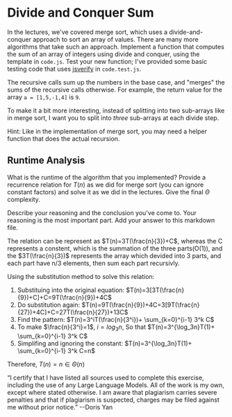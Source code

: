 # Divide and Conquer Sum

In the lectures, we've covered merge sort, which uses a divide-and-conquer
approach to sort an array of values. There are many more algorithms that take
such an approach. Implement a function that computes the sum of an array of
integers using divide and conquer, using the template in `code.js`. Test your
new function; I've provided some basic testing code that uses
[jsverify](https://jsverify.github.io/) in `code.test.js`.

The recursive calls sum up the numbers in the base case, and "merges" the sums
of the recursive calls otherwise. For example, the return value for the array `a
= [1,5,-1,4]` is `9`.

To make it a bit more interesting, instead of splitting into two sub-arrays like
in merge sort, I want you to split into *three* sub-arrays at each divide step.

Hint: Like in the implementation of merge sort, you may need a helper function
that does the actual recursion.

## Runtime Analysis

What is the runtime of the algorithm that you implemented? Provide a recurrence
relation for $T(n)$ as we did for merge sort (you can ignore constant factors)
and solve it as we did in the lectures. Give the final $\Theta$ complexity.

Describe your reasoning and the conclusion you've come to. Your reasoning is the
most important part. Add your answer to this markdown file.

The relation can be represent as $T(n)=3T(\frac{n}{3})+C$, whereas the C represents a constent, which is the summation of the three parts(O(1)), and the $3T(\frac{n}{3})$ represents the array which devided into 3 parts, and each part have n/3 elements, then sum each part recursivly.

Using the substitution method to solve this relation:
1. Substituing into the original equation: $T(n)=3[3T(\frac{n}{9})+C]+C=9T(\frac{n}{9})+4C$
2. Do substitution again: $T(n)=9T(\frac{n}{9})+4C=3[9T(\frac{n}{27})+4C]+C=27T(\frac{n}{27})+13C$
3. Find the pattern: $T(n)=3^iT(\frac{n}{3^i})+ \sum_{k=0}^{i-1} 3^k C$
4. To make $\frac{n}{3^i}=1$, $i=log_3n$, So that $T(n)=3^{\log_3n}T(1)+ \sum_{k=0}^{i-1} 3^k C$
5. Simplifing and ignoring the constant: $T(n)=3^{\log_3n}T(1)+ \sum_{k=0}^{i-1} 3^k C=n$

Therefore, $T(n)=n\in\Theta(n)$

“I certify that I have listed all sources used to complete this exercise, including the use of any Large Language Models. All of the work is my own, except where stated otherwise. I am aware that plagiarism carries severe penalties and that if plagiarism is suspected, charges may be filed against me without prior notice.” --Doris Yan
